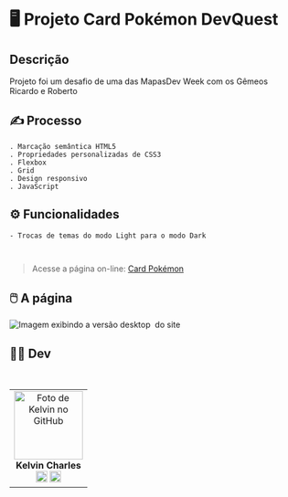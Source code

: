 # 🖥️ Projeto Card Pokémon DevQuest

## Descrição

Projeto foi um desafio de uma das MapasDev Week com os Gêmeos Ricardo e Roberto

## ✍️ Processo

    . Marcação semântica HTML5
    . Propriedades personalizadas de CSS3
    . Flexbox
    . Grid
    . Design responsivo
    . JavaScript



## ⚙ Funcionalidades

    - Trocas de temas do modo Light para o modo Dark
  
         

> Acesse a página on-line: <a href="https://card-pokemon-two.vercel.app/" target=_blank> Card Pokémon </a>

## 🖱️ A página

<img src="src/gif/gif.gif" alt="Imagem exibindo a versão desktop  do site">

## 👩‍💻 Dev

<table align="center">
    <tr>  
        <td align="center">
            <div>
                <img src="https://avatars.githubusercontent.com/u/110488969?v=4"width="120px;" alt="Foto de Kelvin no GitHub"/><br>
                    <b> Kelvin Charles </b><br>
                        <a href="https://www.linkedin.com/in/kelvin-charles/" alt="Linkedin"><img src="https://img.shields.io/badge/LinkedIn-0077B5?style=for-the-badge&logo=linkedin&logoColor=white" height="20"></a>
                        <a href="https://github.com/kelvincharlesdev" alt="GitHub"><img src="https://img.shields.io/badge/GitHub-100000?style=for-the-badge&logo=github&logoColor=white" height="20"></a>
            </div>
        </td>
    </tr>
</table>